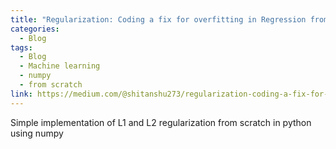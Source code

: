 ```yaml
---
title: "Regularization: Coding a fix for overfitting in Regression from Scratch"
categories:
  - Blog
tags:
  - Blog
  - Machine learning
  - numpy
  - from scratch
link: https://medium.com/@shitanshu273/regularization-coding-a-fix-for-overfitting-in-regression-from-scratch-25fc03e5bf66
---
```


Simple implementation of L1 and L2 regularization from scratch in python using numpy
